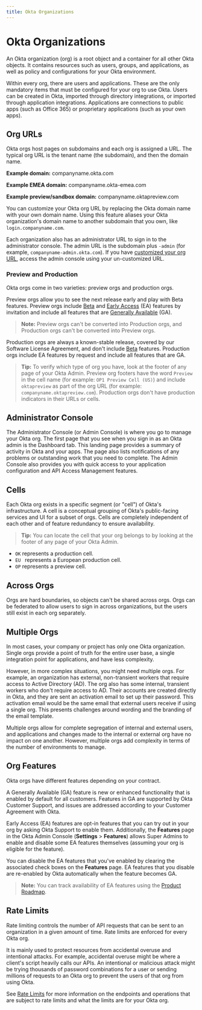 ```yaml
---
title: Okta Organizations
---
```


# Okta Organizations
An Okta organization (org) is a root object and a container for all other Okta objects. It contains resources such as users, groups, and applications, as well as policy and configurations for your Okta environment.

Within every org, there are users and applications. These are the only mandatory items that must be configured for your org to use Okta. Users can be created in Okta, imported through directory integrations, or imported through application integrations. Applications are connections to public apps (such as Office 365) or proprietary applications (such as your own apps).

## Org URLs
Okta orgs host pages on subdomains and each org is assigned a URL. The typical org URL is the tenant name (the subdomain), and then the domain name.

**Example domain:** companyname.okta.com

**Example EMEA domain:** companyname.okta-emea.com

**Example preview/sandbox domain:** companyname.oktapreview.com

You can customize your Okta org URL by replacing the Okta domain name with your own domain name. Using this feature aliases your Okta organization's domain name to another subdomain that you own, like `login.companyname.com`.

Each organization also has an administrator URL to sign in to the administrator console. The admin URL is the subdomain plus `-admin` (for example, `companyname-admin.okta.com`). If you have [customized your org URL](/docs/guides/custom-url-domain/overview/), access the admin console using your un-customized URL.

### Preview and Production
Okta orgs come in two varieties: preview orgs and production orgs.

Preview orgs allow you to see the next release early and play with Beta features. Preview orgs include [Beta](/docs/reference/releases-at-okta/#beta) and [Early Access](/docs/reference/releases-at-okta/#early-access-ea) (EA) features by invitation and include all features that are [Generally Available](/docs/reference/releases-at-okta/#general-availability-ga) (GA).

> **Note:** Preview orgs can't be converted into Production orgs, and Production orgs can't be converted into Preview orgs.

Production orgs are always a known-stable release, covered by our Software License Agreement, and don't include [Beta](/docs/reference/releases-at-okta/#beta) features. Production orgs include EA features by request and include all features that are GA.

> **Tip:** To verify which type of org you have, look at the footer of any page of your Okta Admin. Preview org footers have the word `Preview` in the cell name (for example: `OP1 Preview Cell (US)`) and include `oktapreview` as part of the org URL (for example: `companyname.oktapreview.com`). Production orgs don't have production indicators in their URLs or cells.

## Administrator Console
The Administrator Console (or Admin Console) is where you go to manage your Okta org. The first page that you see when you sign in as an Okta admin is the Dashboard tab. This landing page provides a summary of activity in Okta and your apps. The page also lists notifications of any problems or outstanding work that you need to complete. The Admin Console also provides you with quick access to your application configuration and API Access Management features.

## Cells
Each Okta org exists in a specific segment (or "cell") of Okta's infrastructure. A cell is a conceptual grouping of Okta's public-facing services and UI for a subset of orgs. Cells are completely independent of each other and of feature redundancy to ensure availability.

> **Tip:** You can locate the cell that your org belongs to by looking at the footer of any page of your Okta Admin.

* `OK` represents a production cell.
* `EU ` represents a European production cell.
* `OP` represents a preview cell.

## Across Orgs
Orgs are hard boundaries, so objects can't be shared across orgs. Orgs can be federated to allow users to sign in across organizations, but the users still exist in each org separately.

## Multiple Orgs
In most cases, your company or project has only one Okta organization. Single orgs provide a point of truth for the entire user base, a single integration point for applications, and have less complexity. 

However, in more complex situations, you might need multiple orgs. For example, an organization has external, non-transient workers that require access to Active Directory (AD). The org also has some internal, transient workers who don't require access to AD. Their accounts are created directly in Okta, and they are sent an activation email to set up their password. This activation email would be the same email that external users receive if using a single org. This presents challenges around wording and the branding of the email template. 

Multiple orgs allow for complete segregation of internal and external users, and applications and changes made to the internal or external org have no impact on one another. However, multiple orgs add complexity in terms of the number of environments to manage.

## Org Features
Okta orgs have different features depending on your contract.

A Generally Available (GA) feature is new or enhanced functionality that is enabled by default for all customers. Features in GA are supported by Okta Customer Support, and issues are addressed according to your Customer Agreement with Okta.

Early Access (EA) features are opt-in features that you can try out in your org by asking Okta Support to enable them. Additionally, the **Features** page in the Okta Admin Console (**Settings** > **Features**) allows Super Admins to enable and disable some EA features themselves (assuming your org is eligible for the feature). 

You can disable the EA features that you've enabled by clearing the associated check boxes on the **Features** page. EA features that you disable are re-enabled by Okta automatically when the feature becomes GA.

> **Note:** You can track availability of EA features using the [Product Roadmap](https://support.okta.com/help/OktaProductRoadMap).

## Rate Limits
Rate limiting controls the number of API requests that can be sent to an organization in a given amount of time. Rate limits are enforced for every Okta org.

It is mainly used to protect resources from accidental overuse and intentional attacks. For example, accidental overuse might be where a client's script heavily calls our APIs. An intentional or malicious attack might be trying thousands of password combinations for a user or sending millions of requests to an Okta org to prevent the users of that org from using Okta. 

See [Rate Limits](/docs/reference/rate-limits/) for more information on the endpoints and operations that are subject to rate limits and what the limits are for your Okta org.

